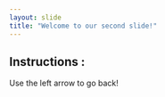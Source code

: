 ```yaml
---
layout: slide
title: "Welcome to our second slide!"
---
```

## Instructions : 
Use the left arrow to go back!
